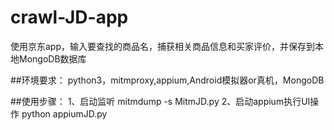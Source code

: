 # crawl-JD-app
使用京东app，输入要查找的商品名，捕获相关商品信息和买家评价，并保存到本地MongoDB数据库

##环境要求：
python3，mitmproxy,appium,Android模拟器or真机，MongoDB

##使用步骤：
1、启动监听
  mitmdump -s MitmJD.py
2、启动appium执行UI操作
  python appiumJD.py

